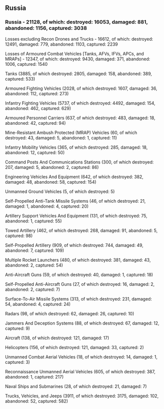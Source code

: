 
 
 ## Russia
 
 ### Russia - 21128, of which: destroyed: 16053, damaged: 881, abandoned: 1156, captured: 3038

 Losses excluding Recon Drones and Trucks - 16612, of which: destroyed: 12491, damaged: 779, abandoned: 1103, captured: 2239

 Losses of Armoured Combat Vehicles [Tanks, AFVs, IFVs, APCs, and MRAPs] - 12347, of which: destroyed: 9430, damaged: 371, abandoned: 1006, captured: 1540

 

 

 Tanks (3885, of which destroyed: 2805, damaged: 158, abandoned: 389, captured: 533)

 Armoured Fighting Vehicles (2028, of which destroyed: 1607, damaged: 36, abandoned: 112, captured: 273)

 Infantry Fighting Vehicles (5737, of which destroyed: 4492, damaged: 154, abandoned: 462, captured: 629)

 Armoured Personnel Carriers (637, of which destroyed: 483, damaged: 18, abandoned: 42, captured: 94)

 Mine-Resistant Ambush Protected (MRAP) Vehicles (60, of which destroyed: 43, damaged: 5, abandoned: 1, captured: 11)

 Infantry Mobility Vehicles (365, of which destroyed: 285, damaged: 18, abandoned: 12, captured: 50)

 Command Posts And Communications Stations (300, of which destroyed: 207, damaged: 5, abandoned: 2, captured: 86)

 Engineering Vehicles And Equipment (642, of which destroyed: 382, damaged: 48, abandoned: 58, captured: 154)

 Unmanned Ground Vehicles (5, of which destroyed: 5)

 Self-Propelled Anti-Tank Missile Systems (46, of which destroyed: 21, damaged: 1, abandoned: 4, captured: 20)

 Artillery Support Vehicles And Equipment (131, of which destroyed: 75, abandoned: 1, captured: 55)

 Towed Artillery (462, of which destroyed: 268, damaged: 91, abandoned: 5, captured: 98)

 Self-Propelled Artillery (909, of which destroyed: 744, damaged: 49, abandoned: 7, captured: 109)

 Multiple Rocket Launchers (480, of which destroyed: 381, damaged: 43, abandoned: 2, captured: 54)

 Anti-Aircraft Guns (59, of which destroyed: 40, damaged: 1, captured: 18)

 Self-Propelled Anti-Aircraft Guns (27, of which destroyed: 16, damaged: 2, abandoned: 2, captured: 7)

 Surface-To-Air Missile Systems (313, of which destroyed: 231, damaged: 54, abandoned: 4, captured: 24)

 Radars (98, of which destroyed: 62, damaged: 26, captured: 10)

 Jammers And Deception Systems (88, of which destroyed: 67, damaged: 12, captured: 9)

 Aircraft (138, of which destroyed: 121, damaged: 17)

 Helicopters (156, of which destroyed: 121, damaged: 33, captured: 2)

 Unmanned Combat Aerial Vehicles (18, of which destroyed: 14, damaged: 1, captured: 3)

 Reconnaissance Unmanned Aerial Vehicles (605, of which destroyed: 387, abandoned: 1, captured: 217)

 Naval Ships and Submarines (28, of which destroyed: 21, damaged: 7)

 Trucks, Vehicles, and Jeeps (3911, of which destroyed: 3175, damaged: 102, abandoned: 52, captured: 582)

